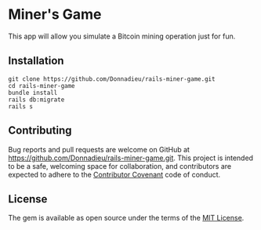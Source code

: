 # Miner's Game ##

This app will allow you simulate a Bitcoin mining operation just for fun.


## Installation ##

```shell
git clone https://github.com/Donnadieu/rails-miner-game.git
cd rails-miner-game
bundle install
rails db:migrate
rails s
```

## Contributing ##

Bug reports and pull requests are welcome on GitHub at https://github.com/Donnadieu/rails-miner-game.git. This project is intended to be a safe, welcoming space for collaboration, and contributors are expected to adhere to the [Contributor Covenant](https://github.com/Donnadieu/rails-miner-game.git/blob/master/CONTRIBUTING.md) code of conduct.

## License ##

The gem is available as open source under the terms of the [MIT License](https://github.com/Donnadieu/rails-miner-game.git/blob/master/LICENSE).

